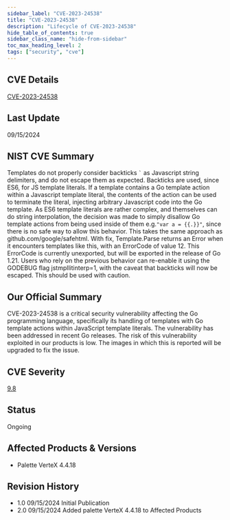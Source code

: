 ```yaml
---
sidebar_label: "CVE-2023-24538"
title: "CVE-2023-24538"
description: "Lifecycle of CVE-2023-24538"
hide_table_of_contents: true
sidebar_class_name: "hide-from-sidebar"
toc_max_heading_level: 2
tags: ["security", "cve"]
---
```


## CVE Details

[CVE-2023-24538](https://nvd.nist.gov/vuln/detail/CVE-2023-24538)

## Last Update

09/15/2024

## NIST CVE Summary

Templates do not properly consider backticks `` ` `` as Javascript string delimiters, and do not escape them as
expected. Backticks are used, since ES6, for JS template literals. If a template contains a Go template action within a
Javascript template literal, the contents of the action can be used to terminate the literal, injecting arbitrary
Javascript code into the Go template. As ES6 template literals are rather complex, and themselves can do string
interpolation, the decision was made to simply disallow Go template actions from being used inside of them
e.g.`"var a = {{.}}"`, since there is no safe way to allow this behavior. This takes the same approach as
github.com/google/safehtml. With fix, Template.Parse returns an Error when it encounters templates like this, with an
ErrorCode of value 12. This ErrorCode is currently unexported, but will be exported in the release of Go 1.21. Users who
rely on the previous behavior can re-enable it using the GODEBUG flag jstmpllitinterp=1, with the caveat that backticks
will now be escaped. This should be used with caution.

## Our Official Summary

CVE-2023-24538 is a critical security vulnerability affecting the Go programming language, specifically its handling of templates with Go template actions within JavaScript
template literals. The vulnerability has been addressed in recent Go releases. The risk of this vulnerability exploited in our products is low. The images in which this is reported will be upgraded to fix the issue.

## CVE Severity

[9.8](https://nvd.nist.gov/vuln/detail/CVE-2023-24538)

## Status

Ongoing

## Affected Products & Versions

- Palette VerteX 4.4.18

## Revision History

- 1.0 09/15/2024 Initial Publication
- 2.0 09/15/2024 Added palette VerteX 4.4.18 to Affected Products
